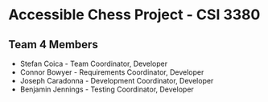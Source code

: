 # Accessible Chess Project - CSI 3380

## Team 4 Members

- Stefan Coica - Team Coordinator, Developer
- Connor Bowyer - Requirements Coordinator, Developer
- Joseph Caradonna - Development Coordinator, Developer
- Benjamin Jennings - Testing Coordinator, Developer
